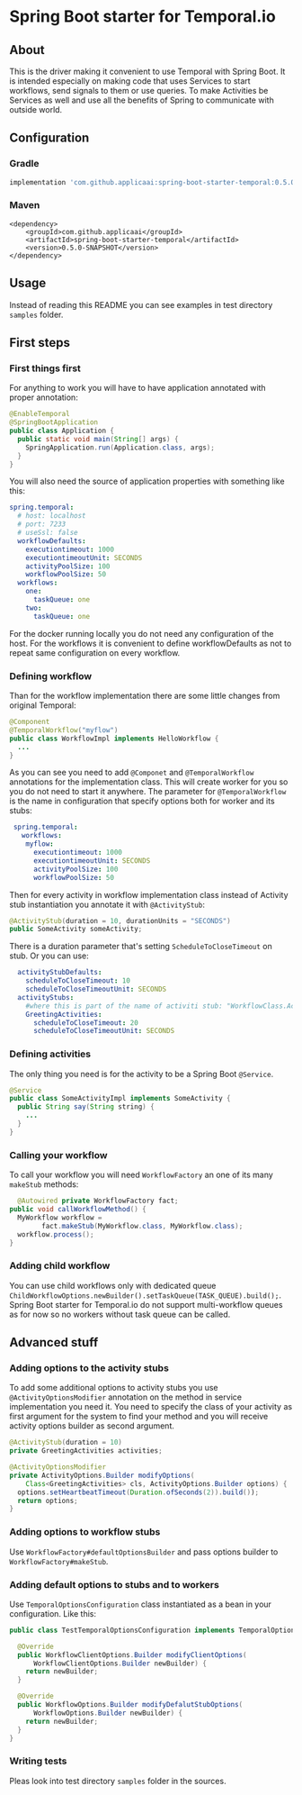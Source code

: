 # Spring Boot starter for Temporal.io
## About
This is the driver making it convenient to use Temporal with Spring Boot. It is intended especially on making code that uses Services to start workflows, send signals to them or use queries. To make Activities be Services as well and use all the benefits of Spring to communicate with outside world.

## Configuration

### Gradle
```gradle
implementation 'com.github.applicaai:spring-boot-starter-temporal:0.5.0-SNAPSHOT'
```

### Maven
```maven
<dependency>
    <groupId>com.github.applicaai</groupId>
    <artifactId>spring-boot-starter-temporal</artifactId>
    <version>0.5.0-SNAPSHOT</version>
</dependency>
```
## Usage

Instead of reading this README you can see examples in test directory `samples` folder.
## First steps
### First things first

For anything to work you will have to have application annotated with
proper annotation:
```java
@EnableTemporal
@SpringBootApplication
public class Application {
  public static void main(String[] args) {
    SpringApplication.run(Application.class, args);
  }
}
```
You will also need the source of application properties with something like this:
```yaml
spring.temporal:
  # host: localhost
  # port: 7233
  # useSsl: false
  workflowDefaults:
    executiontimeout: 1000
    executiontimeoutUnit: SECONDS
    activityPoolSize: 100
    workflowPoolSize: 50
  workflows:
    one:
      taskQueue: one
    two:
      taskQueue: one
```
For the docker running locally you do not need any configuration of the host. For the workflows it is convenient to define workflowDefaults as 
not to repeat same configuration on every workflow.

### Defining workflow 
Than for the workflow implementation there are some little changes from 
original Temporal:
```java
@Component
@TemporalWorkflow("myflow")
public class WorkflowImpl implements HelloWorkflow {
  ...
}
```

As you can see you need to add `@Componet` and `@TemporalWorkflow` annotations for the implementation class. This will create worker for you so you do not need to start it anywhere. The parameter for `@TemporalWorkflow` is the name in configuration that specify
options both for worker and its stubs:

```yaml
 spring.temporal:
   workflows:
    myflow:
      executiontimeout: 1000
      executiontimeoutUnit: SECONDS
      activityPoolSize: 100
      workflowPoolSize: 50
```

Then for every activity in workflow implementation class instead of 
Activity stub instantiation you annotate it with `@ActivityStub`:

```java
@ActivityStub(duration = 10, durationUnits = "SECONDS")
public SomeActivity someActivity;
```

There is a duration parameter that's setting `ScheduleToCloseTimeout` on stub.
Or you can use:
```yaml
  activityStubDefaults:
    scheduleToCloseTimeout: 10
    scheduleToCloseTimeoutUnit: SECONDS
  activityStubs:
    #where this is part of the name of activiti stub: "WorkflowClass.ActivityInterface"
    GreetingActivities:
      scheduleToCloseTimeout: 20
      scheduleToCloseTimeoutUnit: SECONDS
```

### Defining activities
The only thing you need is for the activity to be a Spring Boot `@Service`.
```java
@Service
public class SomeActivityImpl implements SomeActivity {
  public String say(String string) {
    ...
  }
}
```

### Calling your workflow

To call your workflow you will need `WorkflowFactory` an one of its many
`makeStub` methods:

```java
  @Autowired private WorkflowFactory fact;
public void callWorkflowMethod() {
  MyWorkflow workflow = 
        fact.makeStub(MyWorkflow.class, MyWorkflow.class);
  workflow.process();
}

```
### Adding child workflow

You can use child workflows only with dedicated queue `ChildWorkflowOptions.newBuilder().setTaskQueue(TASK_QUEUE).build();`.
Spring Boot starter for Temporal.io do not support multi-workflow queues as for now so no workers without task queue can be called.

## Advanced stuff

### Adding options to the activity stubs

To add some additional options to activity stubs you use
`@ActivityOptionsModifier` annotation on the method in 
service implementation you need it. You need to specify
the class of your activity as first argument for the system
to find your method and you will receive activity options 
builder as second argument.

```java
@ActivityStub(duration = 10)
private GreetingActivities activities;

@ActivityOptionsModifier
private ActivityOptions.Builder modifyOptions(
    Class<GreetingActivities> cls, ActivityOptions.Builder options) {
  options.setHeartbeatTimeout(Duration.ofSeconds(2)).build());
  return options;
}
```

### Adding options to workflow stubs

Use `WorkflowFactory#defaultOptionsBuilder` and pass options builder to 
`WorkflowFactory#makeStub`.

### Adding default options to stubs and to workers

Use `TemporalOptionsConfiguration` class instantiated as a bean in your configuration.
Like this:
```java
public class TestTemporalOptionsConfiguration implements TemporalOptionsConfiguration {

  @Override
  public WorkflowClientOptions.Builder modifyClientOptions(
      WorkflowClientOptions.Builder newBuilder) {
    return newBuilder;
  }

  @Override
  public WorkflowOptions.Builder modifyDefalutStubOptions(
      WorkflowOptions.Builder newBuilder) {
    return newBuilder;
  }
}
```

### Writing tests

Pleas look into test directory `samples` folder in the sources.

